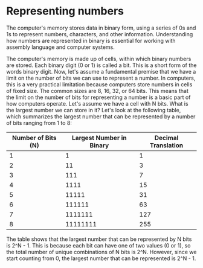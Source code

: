 # Representing numbers

The computer's memory stores data in binary form, using a series of 0s and 1s to represent numbers, characters, and other information. Understanding how numbers are represented in binary is essential for working with assembly language and computer systems.

The computer's memory is made up of cells, within which binary numbers are stored. Each binary digit (0 or 1) is called a bit. This is a short form of the words binary digit. Now, let's assume a fundamental premise that we have a limit on the number of bits we can use to represent a number. In computers, this is a very practical limitation because computers store numbers in cells of fixed size. The common sizes are 8, 16, 32, or 64 bits. This means that the limit on the number of bits for representing a number is a basic part of how computers operate. Let's assume we have a cell with N bits. What is the largest number we can store in it? Let's look at the following table, which summarizes the largest number that can be represented by a number of bits ranging from 1 to 8:

| Number of Bits (N) | Largest Number in Binary | Decimal Translation |
|--------------------|--------------------------|----------------------|
| 1                  | 1                        | 1                    |
| 2                  | 11                       | 3                    |
| 3                  | 111                      | 7                    |
| 4                  | 1111                     | 15                   |
| 5                  | 11111                    | 31                   |
| 6                  | 111111                   | 63                   |
| 7                  | 1111111                  | 127                  |
| 8                  | 11111111                 | 255                  |


The table shows that the largest number that can be represented by N bits is 2^N - 1. This is because each bit can have one of two values (0 or 1), so the total number of unique combinations of N bits is 2^N. However, since we start counting from 0, the largest number that can be represented is 2^N - 1.
